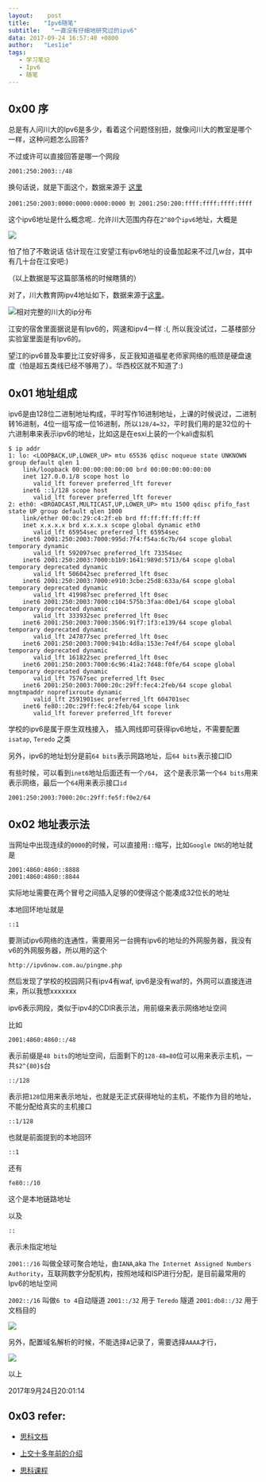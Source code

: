 ```yaml
---
layout:    post
title:    "Ipv6随笔"
subtitle:   "一直没有仔细地研究过的ipv6"
data: 2017-09-24 16:57:40 +0800
author:   "Les1ie"
tags:
   - 学习笔记
   - Ipv6 
   - 随笔
---
```


## 0x00 序
总是有人问川大的Ipv6是多少，看着这个问题怪别扭，就像问川大的教室是哪个一样，这种问题怎么回答?

不过或许可以直接回答是哪一个网段

```text
2001:250:2003::/48
```

换句话说，就是下面这个，数据来源于 [这里](https://myip.ms/view/ip_owners/197954/Sichuan_University.html) 

```
2001:250:2003:0000:0000:0000:0000 到 2001:250:200:ffff:ffff:ffff:ffff 
```
这个ipv6地址是什么概念呢.. 允许川大范围内存在`2^80`个`ipv6`地址，大概是 

![](http://static.scuseek.com/20180314-095250.png) 

怕了怕了不敢说话 估计现在江安望江有ipv6地址的设备加起来不过几w台，其中有几十台在江安吧:)

（以上数据是写这篇部落格的时候瞎猜的）



对了，川大教育网ipv4地址如下，数据来源于[这里](https://bgp.he.net/search?search%5Bsearch%5D=Sichuan+University&commit=Search)。

![相对完整的川大的ip分布](http://static.scuseek.com/20180314-092009.png)

江安的宿舍里面据说是有Ipv6的，网速和ipv4一样 :(, 所以我没试过，二基楼部分实验室里面是有Ipv6的。

望江的ipv6普及率要比江安好得多，反正我知道福星老师家网络的瓶颈是硬盘速度（怕是超五类线已经不够用了）。华西校区就不知道了:)

## 0x01 地址组成
ipv6是由128位二进制地址构成，平时写作16进制地址，上课的时候说过，二进制转16进制，4位一组写成一位16进制，所以`128/4=32`，平时我们用的是32位的十六进制串来表示ipv6的地址，比如这是在esxi上装的一个kali虚拟机
```text
$ ip addr
1: lo: <LOOPBACK,UP,LOWER_UP> mtu 65536 qdisc noqueue state UNKNOWN group default qlen 1
    link/loopback 00:00:00:00:00:00 brd 00:00:00:00:00:00
    inet 127.0.0.1/8 scope host lo
       valid_lft forever preferred_lft forever
    inet6 ::1/128 scope host 
       valid_lft forever preferred_lft forever
2: eth0: <BROADCAST,MULTICAST,UP,LOWER_UP> mtu 1500 qdisc pfifo_fast state UP group default qlen 1000
    link/ether 00:0c:29:c4:2f:eb brd ff:ff:ff:ff:ff:ff
    inet x.x.x.x brd x.x.x.x scope global dynamic eth0
       valid_lft 65954sec preferred_lft 65954sec
    inet6 2001:250:2003:7000:995d:7f4:f54a:6c7b/64 scope global temporary dynamic 
       valid_lft 592097sec preferred_lft 73354sec
    inet6 2001:250:2003:7000:b1b9:1641:989d:5713/64 scope global temporary deprecated dynamic 
       valid_lft 506042sec preferred_lft 0sec
    inet6 2001:250:2003:7000:e910:3cbe:25d8:633a/64 scope global temporary deprecated dynamic 
       valid_lft 419987sec preferred_lft 0sec
    inet6 2001:250:2003:7000:c104:575b:3faa:d0e1/64 scope global temporary deprecated dynamic 
       valid_lft 333932sec preferred_lft 0sec
    inet6 2001:250:2003:7000:3506:91f7:1f3:e139/64 scope global temporary deprecated dynamic 
       valid_lft 247877sec preferred_lft 0sec
    inet6 2001:250:2003:7000:941b:4d8a:153e:7e4f/64 scope global temporary deprecated dynamic 
       valid_lft 161822sec preferred_lft 0sec
    inet6 2001:250:2003:7000:6c96:41a2:7d48:f0fe/64 scope global temporary deprecated dynamic 
       valid_lft 75767sec preferred_lft 0sec
    inet6 2001:250:2003:7000:20c:29ff:fec4:2feb/64 scope global mngtmpaddr noprefixroute dynamic 
       valid_lft 2591901sec preferred_lft 604701sec
    inet6 fe80::20c:29ff:fec4:2feb/64 scope link 
       valid_lft forever preferred_lft forever
```


学校的ipv6是属于原生双栈接入， 插入网线即可获得ipv6地址，不需要配置`isatap`, `Teredo` 之类

另外，ipv6的地址划分是前`64 bits`表示网路地址，后`64 bits`表示接口ID

有些时候，可以看到`inet6`地址后面还有一个`/64`， 这个是表示第一个`64 bits`用来表示网络，最后一个`64`用来表示接口`id`

```text
2001:250:2003:7000:20c:29ff:fe5f:f0e2/64
```

## 0x02 地址表示法
当网址中出现连续的`0000`的时候，可以直接用`::`缩写，比如`Google DNS`的地址就是
```
2001:4860:4860::8888
2001:4860:4860::8844
```
实际地址需要在两个冒号之间插入足够的0使得这个能凑成32位长的地址

本地回环地址就是
```
::1
```

要测试ipv6网络的连通性，需要用另一台拥有ipv6的地址的外网服务器，我没有v6的外网服务器，所以用的这个

```text
http://ipv6now.com.au/pingme.php
```

然后发现了学校的校园网只有ipv4有waf, ipv6是没有waf的，外网可以直接连进来，所以我想xxxxxxx

ipv6表示网段，类似于ipv4的CDIR表示法，用前缀来表示网络地址空间

比如
```
2001:4860:4860::/48
```
表示前缀是`48 bits`的地址空间，后面剩下的`128-48=80`位可以用来表示主机，一共`$2^{80}$`台

```
::/128
```
表示把`128`位用来表示地址，也就是无正式获得地址的主机，不能作为目的地址，不能分配给真实的主机接口

```
::1/128
```
也就是前面提到的本地回环
```
::1
```

还有
```
fe80::/10
```
这个是本地链路地址


以及 
```
::
```
表示未指定地址


`2001::/16` 叫做全球可聚合地址，由`IANA`,aka `The Internet Assigned Numbers Authority`，互联网数字分配机构，按照地域和ISP进行分配，是目前最常用的Ipv6的地址空间

`2002::/16` 叫做`6 to 4`自动隧道
`2001::/32` 用于 `Teredo` 隧道
`2001:db8::/32`  用于文档目的



![](http://static.scuseek.com/20170924-163718.png)


另外，配置域名解析的时候，不能选择`A`记录了，需要选择`AAAA`才行，

![](http://static.scuseek.com/20170924-200257.png)


以上

2017年9月24日20:01:14
## 0x03 refer:
- [思科文档](https://www.cisco.com/c/dam/global/zh_cn/solutions/industry/segment_sol/enterprise/programs_for_large_enterprise/pdf/bn/cisco_sba_bn_ipv6addressingguide-aug2012_chn.pdf)

- [上交十多年前的介绍](http://ipv6.sjtu.edu.cn/address.php)
- [思科课程](http://www.clnchina.com.cn/professional_certs/2011/0222/10987.shtml)
